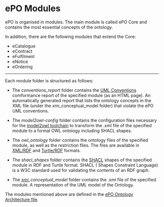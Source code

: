 # ePO Modules 

ePO is organised in modules. The main module is called ePO Core and contains the most essential concepts of the ontology.

In addition, there are the following modules that extend the Core:

- eCatalogue
- eContract
- eFulfilment
- eNotice
- eOrdering
---

Each module folder is structured as follows:

- The *conventions_report* folder contains the [UML Conventions](https://meaningfy-ws.github.io/model2owl-docs/public-review/uml/conceptual-model-conventions.html) comformance report of the specified module (as an HTML page). An automatically generated report that lists the ontology concepts in the XML file (under the xmi_conceptual_model folder) that violate the ePO UML conventions.


- The *model2owl-config* folder contains the configuration files necessary for the [model2owl toolchain](https://github.com/OP-TED/model2owl) to transform the .xml file of the specified module to a formal OWL ontology including SHACL shapes.


- The *owl_ontology* folder contains the ontology files of the specified module, as well as the restriction files. The files are available in [XML/RDF](https://www.w3.org/TR/rdf-syntax-grammar/) and [Turtle/RDF](https://www.w3.org/TR/turtle/) formats.


- The *shacl_shapes* folder contains the [SHACL](https://www.w3.org/TR/shacl/) shapes of the specified module in RDF and Turtle format. SHACL ( Shapes Constraint Language) is a W3C standard used for validating the contents of an RDF graph. 


- The *[xmi](https://www.omg.org/spec/XMI/)_conceptual_model* folder contains the .xml file of the specified module. A representation of the UML model of the Ontology.


The modules mentioned above are defined in the [ePO Ontology Architecture file](https://github.com/OP-TED/ePO/blob/b7ee989c504333e8ebb6ab9f9ff56ceb0bfd918f/analysis_and_design/conceptual_model/ePO_CM.eap).

